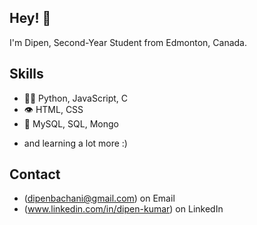 ## Hey! 👋
I'm Dipen, Second-Year Student from Edmonton, Canada.


## Skills
- 👨‍💻 Python, JavaScript, C
- 👁️ HTML, CSS
- 💽 MySQL, SQL, Mongo
+ and learning a lot more :)

## Contact
- (dipenbachani@gmail.com) on Email
- (www.linkedin.com/in/dipen-kumar) on LinkedIn
